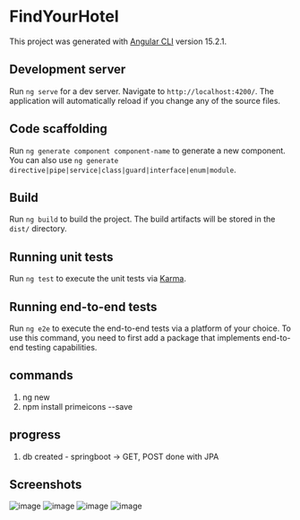 # FindYourHotel

This project was generated with [Angular CLI](https://github.com/angular/angular-cli) version 15.2.1.

## Development server

Run `ng serve` for a dev server. Navigate to `http://localhost:4200/`. The application will automatically reload if you change any of the source files.

## Code scaffolding

Run `ng generate component component-name` to generate a new component. You can also use `ng generate directive|pipe|service|class|guard|interface|enum|module`.

## Build

Run `ng build` to build the project. The build artifacts will be stored in the `dist/` directory.

## Running unit tests

Run `ng test` to execute the unit tests via [Karma](https://karma-runner.github.io).

## Running end-to-end tests

Run `ng e2e` to execute the end-to-end tests via a platform of your choice. To use this command, you need to first add a package that implements end-to-end testing capabilities.

## commands

1. ng new <project-name>
2. npm install primeicons --save

## progress
1. db created - springboot -> GET, POST done with JPA

## Screenshots
![image](https://user-images.githubusercontent.com/56901958/228737094-f17a80a8-7663-471e-bdc7-3062f62d954b.png)
![image](https://user-images.githubusercontent.com/56901958/228737284-96b43f02-da78-402d-8244-cadf54e1966a.png)
![image](https://user-images.githubusercontent.com/56901958/228737355-89232fb9-4fbf-444a-9088-33416eb6d103.png)
![image](https://user-images.githubusercontent.com/56901958/228737418-c46b3900-66a5-4a60-b974-5d3e290cc320.png)



